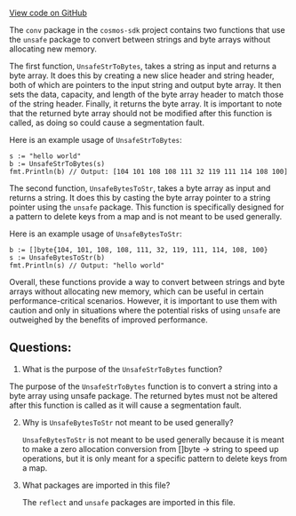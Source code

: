 [View code on GitHub](https://github.com/cosmos/cosmos-sdk.git/internal/conv/string.go)

The `conv` package in the `cosmos-sdk` project contains two functions that use the `unsafe` package to convert between strings and byte arrays without allocating new memory. 

The first function, `UnsafeStrToBytes`, takes a string as input and returns a byte array. It does this by creating a new slice header and string header, both of which are pointers to the input string and output byte array. It then sets the data, capacity, and length of the byte array header to match those of the string header. Finally, it returns the byte array. It is important to note that the returned byte array should not be modified after this function is called, as doing so could cause a segmentation fault.

Here is an example usage of `UnsafeStrToBytes`:

```
s := "hello world"
b := UnsafeStrToBytes(s)
fmt.Println(b) // Output: [104 101 108 108 111 32 119 111 114 108 100]
```

The second function, `UnsafeBytesToStr`, takes a byte array as input and returns a string. It does this by casting the byte array pointer to a string pointer using the `unsafe` package. This function is specifically designed for a pattern to delete keys from a map and is not meant to be used generally.

Here is an example usage of `UnsafeBytesToStr`:

```
b := []byte{104, 101, 108, 108, 111, 32, 119, 111, 114, 108, 100}
s := UnsafeBytesToStr(b)
fmt.Println(s) // Output: "hello world"
```

Overall, these functions provide a way to convert between strings and byte arrays without allocating new memory, which can be useful in certain performance-critical scenarios. However, it is important to use them with caution and only in situations where the potential risks of using `unsafe` are outweighed by the benefits of improved performance.
## Questions: 
 1. What is the purpose of the `UnsafeStrToBytes` function?
   
   The purpose of the `UnsafeStrToBytes` function is to convert a string into a byte array using unsafe package. The returned bytes must not be altered after this function is called as it will cause a segmentation fault.

2. Why is `UnsafeBytesToStr` not meant to be used generally?
   
   `UnsafeBytesToStr` is not meant to be used generally because it is meant to make a zero allocation conversion from []byte -> string to speed up operations, but it is only meant for a specific pattern to delete keys from a map.

3. What packages are imported in this file?
   
   The `reflect` and `unsafe` packages are imported in this file.